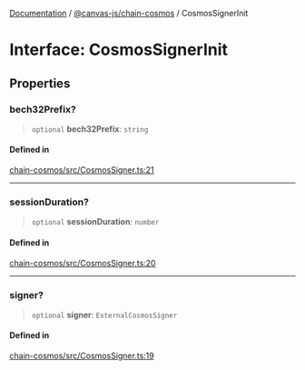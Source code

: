 [Documentation](../../../packages.md) / [@canvas-js/chain-cosmos](../index.md) / CosmosSignerInit

# Interface: CosmosSignerInit

## Properties

### bech32Prefix?

> `optional` **bech32Prefix**: `string`

#### Defined in

[chain-cosmos/src/CosmosSigner.ts:21](https://github.com/canvasxyz/canvas/blob/62d177fb446565afa753f83091e84331fbd47245/packages/chain-cosmos/src/CosmosSigner.ts#L21)

***

### sessionDuration?

> `optional` **sessionDuration**: `number`

#### Defined in

[chain-cosmos/src/CosmosSigner.ts:20](https://github.com/canvasxyz/canvas/blob/62d177fb446565afa753f83091e84331fbd47245/packages/chain-cosmos/src/CosmosSigner.ts#L20)

***

### signer?

> `optional` **signer**: `ExternalCosmosSigner`

#### Defined in

[chain-cosmos/src/CosmosSigner.ts:19](https://github.com/canvasxyz/canvas/blob/62d177fb446565afa753f83091e84331fbd47245/packages/chain-cosmos/src/CosmosSigner.ts#L19)
